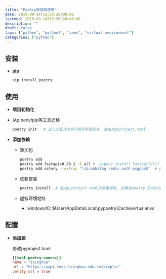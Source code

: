 ```yaml
---
title: "Poetry安装和使用"
date: 2019-09-14T13:56:20+08:00
lastmod: 2019-09-14T13:56:20+08:00
description: ""
draft: false
tags: ["python", "python3", "venv", "virtual environment"]
categories: ["python"]
---
```



## 安装

* **pip**

  ```bash
  pip install poetry
  ```

## 使用

* **项目初始化**
  
* 从pipenv/pip等工具迁移
  
	```bash
    poetry init   # 进入交互式命令行填写项目信息, 会生成pyproject.toml
	```
  
* **添加依赖**

  * 添加包

    ```bash
    poetry add 
    poetry add fastapi=0.38.1 -E all #  pipenv install fastapi[all]
    poetry add celery --extras "librabbitmq redis auth msgpack"  # pip install "celery[librabbitmq,redis,auth,msgpack]"
    ```

  * 依赖安装

    ```bash
    poetry install  # 会从pyproject.toml文件里读取, 如果有poetry.lock文件则会从lock文件中读取锁定依赖并安装
    ```

  * 虚拟环境地址

    *  windows10: $User\AppData\Local\pypoetry\Cache\virtualenvs

## 配置

*  **添加源**

    修改pyproject.toml

     ```toml
     [[tool.poetry.source]]
     name = "tsinghua"
     url = "https://pypi.tuna.tsinghua.edu.cn/simple/"
     verify_ssl = true
     ```






